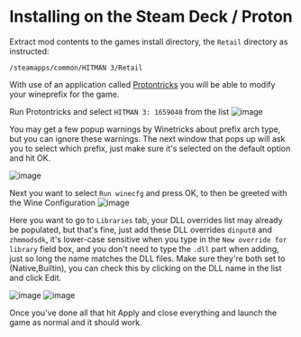 # Installing on the Steam Deck / Proton

Extract mod contents to the games install directory, the `Retail` directory as instructed:

```
/steamapps/common/HITMAN 3/Retail
```

With use of an application called [Protontricks](https://github.com/Matoking/protontricks) you will be able to modify your wineprefix for the game.

Run Protontricks and select `HITMAN 3: 1659040` from the list
![image](https://user-images.githubusercontent.com/73155407/219853838-52bfc5df-2207-44b3-ac50-6a1bc6c2418c.png)

You may get a few popup warnings by Winetricks about prefix arch type, but you can ignore these warnings. The next window that pops up will ask you to select which prefix, just make sure it's selected on the default option and hit OK.

![image](https://user-images.githubusercontent.com/73155407/219854095-006d1339-a648-4f39-9923-f781ddb7c29c.png)

Next you want to select `Run winecfg` and press OK, to then be greeted with the Wine Configuration
![image](https://user-images.githubusercontent.com/73155407/219854177-5b36e29a-2b44-4305-923a-f5b75656147d.png)

Here you want to go to `Libraries` tab, your DLL overrides list may already be populated, but that's fine, just add these DLL overrides `dinput8` and `zhmmodsdk`, it's lower-case sensitive when you type in the `New override for library` field box, and you don't need to type the `.dll` part when adding, just so long the name matches the DLL files. Make sure they're both set to (Native,Builtin), you can check this by clicking on the DLL name in the list and click Edit.

![image](https://user-images.githubusercontent.com/73155407/219854316-80693e85-042b-42cf-a3ae-2b5d012dc592.png) ![image](https://user-images.githubusercontent.com/73155407/219854375-63debc67-6b19-400c-af21-4c441014ad1a.png)

Once you've done all that hit Apply and close everything and launch the game as normal and it should work.